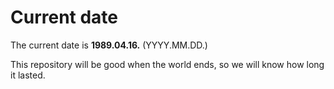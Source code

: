 # Current date

The current date is **1989.04.16.** (YYYY.MM.DD.)

This repository will be good when the world ends, so we will know how long it lasted.